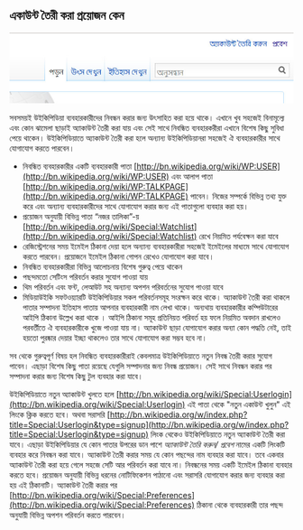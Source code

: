 ## একাউন্ট তৈরী করা প্রয়োজন কেন

 ![উইকিপিডিয়ায় অ্যাকাউন্ট তৈরী](images/create-new-account.jpg)

সবসময়ই উইকিপিডিয়া ব্যবহারকারীদের নিবন্ধন করার জন্য উৎসাহিত করা হয়ে থাকে। এখানে খুব সহজেই বিনামূল্যে এবং কোন ঝামেলা ছাড়াই অ্যাকাউন্ট তৈরী করা যায় এবং সেই সাথে নিবন্ধিত ব্যবহারকরীরা এখানে বিশেষ কিছু সুবিধা পেয়ে থাকেন। উইকিপিডিয়াতে অ্যাকাউন্ট তৈরী করা হলে অন্যান্য উইকিপিডিয়ানরা সহজেই ঐ ব্যবহারকারীর  সাথে যোগাযোগ করতে পারবেন।

* নিবন্ধিত ব্যবহারকারীর একটি ব্যবহারকারী পাতা [http://bn.wikipedia.org/wiki/WP:USER](http://bn.wikipedia.org/wiki/WP:USER) এবং আলাপ পাতা [http://bn.wikipedia.org/wiki/WP:TALKPAGE](http://bn.wikipedia.org/wiki/WP:TALKPAGE) পাবেন। নিজের সম্পর্কে বিভিন্ন তথ্য যুক্ত করে এবং অন্যান্য ব্যবহারকারীদের সাথে যোগাযোগ করার জন্য এই পাতাগুলো ব্যবহার করা হয়।
* প্রয়োজন অনুযায়ী বিভিন্ন পাতা “নজর তালিকা”-য় [http://bn.wikipedia.org/wiki/Special:Watchlist](http://bn.wikipedia.org/wiki/Special:Watchlist) রেখে নিয়মিত পর্যবেক্ষন করা যাবে
* রেজিস্ট্রেশনের সময় ইমেইল ঠিকানা দেয়া হলে অন্যান্য ব্যবহারকারীরা সহজেই ইমেইলের মাধ্যমে সাথে যোগাযোগ করতে পারবেন। প্রয়োজনে ইমেইল ঠিকানা গোপন রেখেও যোগাযোগ করা যাবে।
* নিবন্ধিত ব্যবহারকারীরা বিভিন্ন আলোচনায় বিশেষ গুরুত্ব পেয়ে থাকেন
* পছন্দমতো সেটিংস পরিবর্তন করার সুযোগ পাওয়া যায়
* থিম পরিবর্তন এবং ফন্ট, লেআউট সহ অন্যান্য অপশন পরিবর্তনের সুযোগ পাওয়া যাবে
* মিডিয়াউইকি সফটওয়্যারটি  উইকিপিডিয়ার সকল পরিবর্তনসমূহ সংরক্ষন করে থাকে। অ্যাকাউন্ট তৈরী করা থাকলে পাতার সম্পাদনা ইতিহাস পাতায় আপনার ব্যবহারকারী  নাম লেখা থাকে। অন্যথায় ব্যবহারকারীর কম্পিউটারের আইপি ঠিকানা উল্লেখ করা থাকে । আইপি ঠিকানা সমূহ প্রতিনিয়ত পরিবর্ত হয় ফলে নিয়মিত অবদান রাখলেও পরবর্তীতে ঐ ব্যবহারকারীকে খুজে পাওয়া যায় না। অ্যাকাউন্ট ছাড়া যোগাযোগ করার অন্যা কোন পদ্ধতি নেই, তাই হয়তো পুরষ্কার দেয়ার ইচ্ছা থাকলেও তার সাথে যোগাযোগ করা সম্ভব হবে না।

সব থেকে গুরুত্বপূর্ণ বিষয় হল নিবন্ধিত ব্যবহারকারীরাই কেবলমাত্র উইকিপিডিয়াতে নতুন নিবন্ধ তৈরী করার সুযোগ পাবেন। এছাড়া বিশেষ কিছু পাতা রয়েছে যেগুলি সম্পাদনার জন্য নিবন্ধ প্রয়োজন। সেই সাথে নিবন্ধন করার পর সম্পাদনা করার জন্য বিশেষ কিছু টুল ব্যবহার করা যাবে।

উইকিপিডিয়াতে নতুন অ্যাকাউন্ট খুলতে হলে [http://bn.wikipedia.org/wiki/Special:Userlogin](http://bn.wikipedia.org/wiki/Special:Userlogin)  এই পাতা থেকে "নতুন একাউন্ট খুলুন" এই লিংকে ক্লিক করতে হবে। অথবা সরাসরি [http://bn.wikipedia.org/w/index.php?title=Special:Userlogin&type=signup](http://bn.wikipedia.org/w/index.php?title=Special:Userlogin&type=signup) লিংক থেকেও উইকিপিডিয়াতে নতুন অ্যাকাউন্ট তৈরী করা যাবে। এছাড়া উইকিপিডিয়ার যে কোন পাতার উপরের ডান পাশে _অ্যাকাউন্ট তৈরি করুন/ প্রবেশ_ নামের একটি লিংকটি ব্যবহার করে নিবন্ধন করা যাবে। অ্যাকাউন্ট তৈরী করার সময় যে কোন পছন্দের নাম ব্যবহার করা যাবে। তবে একবার অ্যাকাউন্ট তৈরী করা হয়ে গেলে সহজে সেটি আর পরিবর্তন করা যাবে না। নিবন্ধনের সময় একটি ইমেইল ঠিকানা ব্যবহার করতে হবে। প্রয়োজন অনুযায়ী বিভিন্ন ধরনের নোটিফিকেশন পাঠানো এবং সরাসরি যোগাযোগ করার জন্য ব্যবহার করা হয় এই ঠিকানাটি। অ্যাকাউন্ট তৈরী করার পর [http://bn.wikipedia.org/wiki/Special:Preferences](http://bn.wikipedia.org/wiki/Special:Preferences)  ঠিকানা থেকে ব্যবহারকারী তার পছন্দ অনুযায়ী বিভিন্ন অপশন পরিবর্তন করতে পারবেন।

